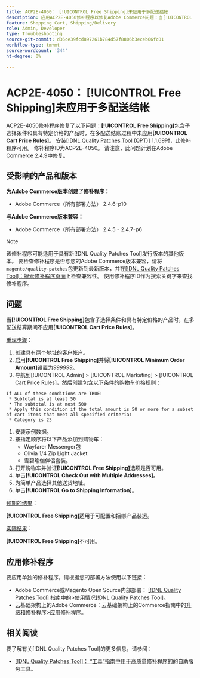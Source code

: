 ```yaml
---
title: ACP2E-4050： [!UICONTROL Free Shipping]未应用于多配送结帐
description: 应用ACP2E-4050修补程序以修复Adobe Commerce问题：当[!UICONTROL Free Shipping]包含子选择条件和具有特定价格的产品时，在多地址签出期间未应用[!UICONTROL Cart Price Rules]。
feature: Shopping Cart, Shipping/Delivery
role: Admin, Developer
type: Troubleshooting
source-git-commit: d36ce39fcd897261b784d57f8806b3eceb66fc01
workflow-type: tm+mt
source-wordcount: '344'
ht-degree: 0%

---
```



# ACP2E-4050： **[!UICONTROL Free Shipping]**&#x200B;未应用于多配送结帐

ACP2E-4050修补程序修复了以下问题：**[!UICONTROL Free Shipping]**&#x200B;包含子选择条件和具有特定价格的产品时，在多配送结账过程中未应用&#x200B;**[!UICONTROL Cart Price Rules]**。 安装[[!DNL Quality Patches Tool (QPT)]](/help/tools/quality-patches-tool/quality-patches-tool-to-self-serve-quality-patches.md) 1.1.69时，此修补程序可用。 修补程序ID为ACP2E-4050。 请注意，此问题计划在Adobe Commerce 2.4.9中修复。

## 受影响的产品和版本

**为Adobe Commerce版本创建了修补程序：**

* Adobe Commerce（所有部署方法） 2.4.6-p10

**与Adobe Commerce版本兼容：**

* Adobe Commerce（所有部署方法） 2.4.5 - 2.4.7-p6

>[!NOTE]
>
>该修补程序可能适用于具有新[!DNL Quality Patches Tool]发行版本的其他版本。 要检查修补程序是否与您的Adobe Commerce版本兼容，请将`magento/quality-patches`包更新到最新版本，并在[[!DNL Quality Patches Tool]：搜索修补程序页面](https://experienceleague.adobe.com/tools/commerce-quality-patches/index.html?lang=zh-Hans)上检查兼容性。 使用修补程序ID作为搜索关键字来查找修补程序。

## 问题

当&#x200B;**[!UICONTROL Free Shipping]**&#x200B;包含子选择条件和具有特定价格的产品时，在多配送结算期间不应用&#x200B;**[!UICONTROL Cart Price Rules]**。

<u>重现步骤</u>：

1. 创建具有两个地址的客户帐户。
1. 启用&#x200B;**[!UICONTROL Free Shipping]**&#x200B;并将&#x200B;**[!UICONTROL Minimum Order Amount]**&#x200B;设置为&#x200B;*999999*。
1. 导航到[!UICONTROL Admin] > [!UICONTROL Marketing] > [!UICONTROL Cart Price Rules]，然后创建包含以下条件的购物车价格规则：

```
If ALL of these conditions are TRUE:
 * Subtotal is at least 50
 * The subtotal is at most 500
 * Apply this condition if the total amount is 50 or more for a subset of cart items that meet all specified criteria:
 * Category is 23
```

1. 安装示例数据。
1. 按指定顺序将以下产品添加到购物车：
   * Wayfarer Messenger包
   * Olivia 1/4 Zip Light Jacket
   * 雪碧瑜伽伴侣套装。
1. 打开购物车并验证&#x200B;**[!UICONTROL Free Shipping]**&#x200B;选项是否可用。
1. 单击&#x200B;**[!UICONTROL Check Out with Multiple Addresses]**。
1. 为简单产品选择其他送货地址。
1. 单击&#x200B;**[!UICONTROL Go to Shipping Information]**。

<u>预期的结果</u>：

**[!UICONTROL Free Shipping]**&#x200B;适用于可配置和捆绑产品装运。

<u>实际结果</u>：

**[!UICONTROL Free Shipping]**&#x200B;不可用。

## 应用修补程序

要应用单独的修补程序，请根据您的部署方法使用以下链接：

* Adobe Commerce或Magento Open Source内部部署： [[!DNL Quality Patches Tool] 指南中的](/help/tools/quality-patches-tool/usage.md)>使用情况[!DNL Quality Patches Tool]。
* 云基础架构上的Adobe Commerce：云基础架构上的Commerce指南中的[升级和修补程序>应用修补程序](https://experienceleague.adobe.com/docs/commerce-cloud-service/user-guide/develop/upgrade/apply-patches.html?lang=zh-Hans)。

## 相关阅读

要了解有关[!DNL Quality Patches Tool]的更多信息，请参阅：

* [[!DNL Quality Patches Tool]： “工具”指南中用于高质量修补程序的](/help/tools/quality-patches-tool/quality-patches-tool-to-self-serve-quality-patches.md)的自助服务工具。
